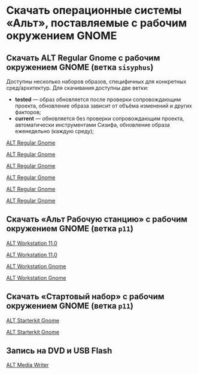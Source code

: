 # Скачать операционные системы «Альт», поставляемые с рабочим окружением GNOME

## Скачать ALT Regular Gnome с рабочим окружением GNOME (ветка `sisyphus`)

Доступны несколько наборов образов, специфичных для конкретных сред/архитектур. Для скачивания доступны две ветки:

- **tested** — образ обновляется после проверки сопровождающим проекта, обновление образа зависит от объёма изменений и других факторов;
- **current** — обновляется без проверки сопровождающим проекта, автоматически инструментами Сизифа, обновление образа еженедельно (каждую среду);

[ALT Regular Gnome <Badge type="info" text="tested"  /><Badge type="tip" text="x86_64"  /><Badge type="tip" text="Рекомендуемый" />](https://nightly.altlinux.org/sisyphus/tested/regular-gnome-latest-x86_64.iso)

[ALT Regular Gnome <Badge type="info" text="tested"  /><Badge type="tip" text="aarch64" /><Badge type="tip" text="Рекомендуемый" />](https://nightly.altlinux.org/sisyphus-aarch64/tested/regular-gnome-latest-aarch64.iso)

[ALT Regular Gnome <Badge type="info" text="current" /><Badge type="tip" text="x86_64"  />](https://nightly.altlinux.org/sisyphus/current/regular-gnome-latest-x86_64.iso)

[ALT Regular Gnome <Badge type="info" text="current" /><Badge type="tip" text="aarch64" />](https://nightly.altlinux.org/sisyphus-aarch64/current/regular-gnome-latest-aarch64.iso)

[ALT Regular Gnome <Badge type="info" text="tested" /><Badge type="tip" text="x86_64" /><Badge type="tip" text="Рекомендуемый" />](https://mirror.yandex.ru/altlinux-nightly/tested/regular-gnome-latest-x86_64.iso)

[ALT Regular Gnome <Badge type="info" text="current" /><Badge type="tip" text="x86_64" />](https://mirror.yandex.ru/altlinux-nightly/current/regular-gnome-latest-x86_64.iso)

## Скачать «Альт Рабочую станцию» с рабочим окружением GNOME (ветка `p11`)

[ALT Workstation 11.0 <Badge type="tip" text="x86_64"  />](https://download.basealt.ru/pub/distributions/ALTLinux/p11/images/workstation/x86_64/alt-workstation-11.0-x86_64.iso)

[ALT Workstation 11.0 <Badge type="tip" text="aarch64" />](https://download.basealt.ru/pub/distributions/ALTLinux/p11/images/workstation/aarch64/alt-workstation-11.0-aarch64.iso)


[ALT Workstation Gnome<Badge type="tip" text="x86_64"  />](https://download.basealt.ru/pub/distributions/ALTLinux/p11/images/workstation/x86_64/alt-workstation-11.0-x86_64.iso)

[ALT Workstation Gnome<Badge type="tip" text="aarch64" />](https://download.basealt.ru/pub/distributions/ALTLinux/p11/images/workstation/aarch64/alt-workstation-11.0-aarch64.iso)

## Скачать «Стартовый набор» с рабочим окружением GNOME (ветка `p11`)

[ALT Starterkit Gnome <Badge type="tip" text="x86_64"  />](https://nightly.altlinux.org/p11/release/alt-p11-gnome-20250312-x86_64.iso)

[ALT Starterkit Gnome <Badge type="tip" text="aarch64" />](https://nightly.altlinux.org/p11-aarch64/release/alt-p11-gnome-20250312-aarch64.iso)

## Запись на DVD и USB Flash

[ALT Media Writer](https://www.altlinux.org/Запись_образов_на_DVD_и_USB_Flash)

